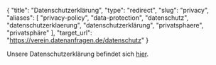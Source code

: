 {
    "title": "Datenschutzerklärung",
    "type": "redirect",
    "slug": "privacy",
    "aliases": [ "privacy-policy", "data-protection", "datenschutz", "datenschutzerklaerung", "datenschutzerklärung", "privatsphaere", "privatsphäre" ],
    "target_url": "https://verein.datenanfragen.de/datenschutz"
}

Unsere Datenschutzerklärung befindet sich [hier](https://verein.datenanfragen.de/datenschutz).

